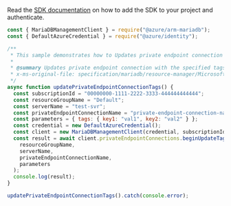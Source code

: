 Read the [SDK documentation](https://github.com/Azure/azure-sdk-for-js/blob/%40azure%2Farm-mariadb_2.0.1/sdk/mariadb/arm-mariadb/README.md) on how to add the SDK to your project and authenticate.

```javascript
const { MariaDBManagementClient } = require("@azure/arm-mariadb");
const { DefaultAzureCredential } = require("@azure/identity");

/**
 * This sample demonstrates how to Updates private endpoint connection with the specified tags.
 *
 * @summary Updates private endpoint connection with the specified tags.
 * x-ms-original-file: specification/mariadb/resource-manager/Microsoft.DBforMariaDB/stable/2018-06-01/examples/PrivateEndpointConnectionUpdateTags.json
 */
async function updatePrivateEndpointConnectionTags() {
  const subscriptionId = "00000000-1111-2222-3333-444444444444";
  const resourceGroupName = "Default";
  const serverName = "test-svr";
  const privateEndpointConnectionName = "private-endpoint-connection-name";
  const parameters = { tags: { key1: "val1", key2: "val2" } };
  const credential = new DefaultAzureCredential();
  const client = new MariaDBManagementClient(credential, subscriptionId);
  const result = await client.privateEndpointConnections.beginUpdateTagsAndWait(
    resourceGroupName,
    serverName,
    privateEndpointConnectionName,
    parameters
  );
  console.log(result);
}

updatePrivateEndpointConnectionTags().catch(console.error);
```
